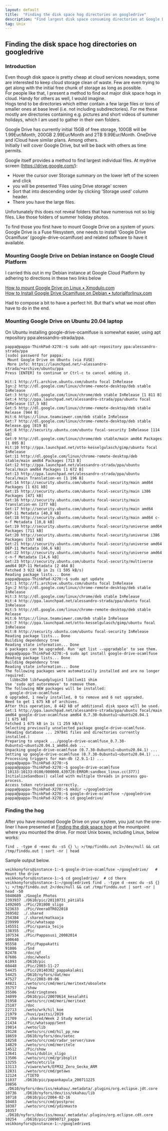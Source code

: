 ```yaml
---
layout: default
title:  "Finding the disk space hog directories on googledrive"
description: "Find largest disk space consuming directories at Google Drive"
tag: Unix
---
```


## Finding the disk space hog directories on googledrive

### Introduction

Even though disk space is pretty cheap at cloud services nowadays, some are interested to keep cloud storage clean of waste. Few are even trying to get along with the initial free chunk of storage as long as possible.  
For people like that, I present a method to find out major disk space hogs in cloud. Handy for others as well, I would imagine.  
Hogs tend to be directories which either contain a few large files or tons of smaller ones at base level (i.e. not including subdirectories). For me these mostly are directories containing e.g. pictures and short videos of summer holidays, which I am used to gather in their own folders.  

Google Drive has currently initial 15GB of free storage, 100GB will be 1.99Eur/Month, 200GB 2.99Eur/Month and 2TB 9.99Eur/Month.  OneDrive and iCloud have similar plans. Among others.  
Initially I will cover Google Drive, but will be back with others as time permits.

Google itself provides a method to find largest individual files. At mydrive screen (https://drive.google.com/): 
- Hover the cursor over Storage summary on the lower left of the screen and click 
- you will be presented 'Files using Drive storage' screen
- Sort that into descending order by clicking 'Storage used' column header. 
- There you have the large files.

Unfortunately this does not reveal folders that have numerous not so big files. Like those folders of summer holiday photos.  

To find those you first have to mount Google Drive on a system of yours.  
Google Drive is a Fuse filesystem, one needs to install 'Google Drive Ocamlfuse' (google-drive-ocamlfuse) and related software to have it available.  

### Mounting Google Drive on Debian instance on Google Cloud Platform

I carried this out in my Debian instance at Google Cloud Platform by adhering to directions in these two links below   

[How to mount Google Drive on Linux &bull; Xmodulo.com](https://www.xmodulo.com/mount-google-drive-linux.html)  
[How to Install Google Drive Ocamlfuse on Debian &bull; tutorialforlinux.com](https://tutorialforlinux.com/2017/04/21/how-to-install-google-drive-ocamlfuse-on-debian-linux/)

Had to compose a bit to have a perfect hit. But that's what we most often have to do in the end. 

	
### Mounting Google Drive on Ubuntu 20.04 laptop

On Ubuntu installing google-drive-ocamlfuse is somewhat easier, using apt repository ppa:alessandro-strada/ppa.
	
	pappa@pappa-ThinkPad-X270:~$ sudo add-apt-repository ppa:alessandro-strada/ppa
	[sudo] password for pappa: 
	 Mount Google Drive on Ubuntu (via FUSE)
	 More info: https://launchpad.net/~alessandro-strada/+archive/ubuntu/ppa
	Press [ENTER] to continue or Ctrl-c to cancel adding it.
	
	Hit:1 http://fi.archive.ubuntu.com/ubuntu focal InRelease
	Ign:2 http://dl.google.com/linux/chrome-remote-desktop/deb stable InRelease                                                              
	Get:3 http://dl.google.com/linux/chrome/deb stable InRelease [1 811 B]                                                                   
	Get:4 http://ppa.launchpad.net/alessandro-strada/ppa/ubuntu focal InRelease [17,5 kB]                                                    
	Get:5 http://dl.google.com/linux/chrome-remote-desktop/deb stable Release [944 B]                     
	Hit:6 https://linux.teamviewer.com/deb stable InRelease                                                     
	Get:7 http://dl.google.com/linux/chrome-remote-desktop/deb stable Release.gpg [819 B]
	Get:8 http://security.ubuntu.com/ubuntu focal-security InRelease [114 kB]                 
	Get:9 http://dl.google.com/linux/chrome/deb stable/main amd64 Packages [1 095 B]
	Hit:10 http://ppa.launchpad.net/otto-kesselgulasch/gimp/ubuntu focal InRelease            
	Get:11 http://dl.google.com/linux/chrome-remote-desktop/deb stable/main amd64 Packages [713 B]
	Get:12 http://ppa.launchpad.net/alessandro-strada/ppa/ubuntu focal/main amd64 Packages [1 672 B]
	Get:13 http://ppa.launchpad.net/alessandro-strada/ppa/ubuntu focal/main Translation-en [1 196 B]
	Get:14 http://security.ubuntu.com/ubuntu focal-security/main amd64 Packages [1 631 kB]    
	Get:15 http://security.ubuntu.com/ubuntu focal-security/main i386 Packages [471 kB]
	Get:16 http://security.ubuntu.com/ubuntu focal-security/main Translation-en [277 kB]
	Get:17 http://security.ubuntu.com/ubuntu focal-security/main amd64 DEP-11 Metadata [40,8 kB]
	Get:18 http://security.ubuntu.com/ubuntu focal-security/main amd64 c-n-f Metadata [10,8 kB]
	Get:19 http://security.ubuntu.com/ubuntu focal-security/universe amd64 Packages [711 kB]
	Get:20 http://security.ubuntu.com/ubuntu focal-security/universe i386 Packages [557 kB]
	Get:21 http://security.ubuntu.com/ubuntu focal-security/universe amd64 DEP-11 Metadata [66,6 kB]
	Get:22 http://security.ubuntu.com/ubuntu focal-security/universe amd64 c-n-f Metadata [14,6 kB]
	Get:23 http://security.ubuntu.com/ubuntu focal-security/multiverse amd64 DEP-11 Metadata [2 464 B]
	Fetched 3 922 kB in 2s (1 595 kB/s)                                        
	Reading package lists... Done
	pappa@pappa-ThinkPad-X270:~$ sudo apt update
	Hit:1 http://fi.archive.ubuntu.com/ubuntu focal InRelease
	Ign:2 http://dl.google.com/linux/chrome-remote-desktop/deb stable InRelease                                        
	Hit:3 http://dl.google.com/linux/chrome/deb stable InRelease                                                                             
	Hit:4 http://ppa.launchpad.net/alessandro-strada/ppa/ubuntu focal InRelease                                                              
	Hit:5 http://dl.google.com/linux/chrome-remote-desktop/deb stable Release                                                                
	Hit:6 https://linux.teamviewer.com/deb stable InRelease                                                                                  
	Hit:7 http://ppa.launchpad.net/otto-kesselgulasch/gimp/ubuntu focal InRelease                         
	Hit:8 http://security.ubuntu.com/ubuntu focal-security InRelease                
	Reading package lists... Done
	Building dependency tree       
	Reading state information... Done
	6 packages can be upgraded. Run 'apt list --upgradable' to see them.
	pappa@pappa-ThinkPad-X270:~$ sudo apt install google-drive-ocamlfuse
	Reading package lists... Done
	Building dependency tree       
	Reading state information... Done
	The following packages were automatically installed and are no longer required:
	  libbs2b0 libfwupdplugin1 libllvm11 shim
	Use 'sudo apt autoremove' to remove them.
	The following NEW packages will be installed:
	  google-drive-ocamlfuse
	0 upgraded, 1 newly installed, 0 to remove and 6 not upgraded.
	Need to get 1 675 kB of archives.
	After this operation, 8 442 kB of additional disk space will be used.
	Get:1 http://ppa.launchpad.net/alessandro-strada/ppa/ubuntu focal/main amd64 google-drive-ocamlfuse amd64 0.7.30-0ubuntu1~ubuntu20.04.1 [1 675 kB]
	Fetched 1 675 kB in 1s (1 259 kB/s)                     
	Selecting previously unselected package google-drive-ocamlfuse.
	(Reading database ... 297841 files and directories currently installed.)
	Preparing to unpack .../google-drive-ocamlfuse_0.7.30-0ubuntu1~ubuntu20.04.1_amd64.deb ...
	Unpacking google-drive-ocamlfuse (0.7.30-0ubuntu1~ubuntu20.04.1) ...
	Setting up google-drive-ocamlfuse (0.7.30-0ubuntu1~ubuntu20.04.1) ...
	Processing triggers for man-db (2.9.1-1) ...
	pappa@pappa-ThinkPad-X270:~$ 
	pappa@pappa-ThinkPad-X270:~$ google-drive-ocamlfuse
	[10133:10133:0100/000000.439728:ERROR:sandbox_linux.cc(377)] InitializeSandbox() called with multiple threads in process gpu-process.
	Access token retrieved correctly.
	pappa@pappa-ThinkPad-X270:~$ mkdir ~/googledrive
	pappa@pappa-ThinkPad-X270:~$ google-drive-ocamlfuse ~/googledrive
	pappa@pappa-ThinkPad-X270:~$ cd googledrive/


### Finding the hog


After you have mounted Google Drive on your system, you just run the one-liner I have presented at [Finding the disk space hog](../../../2022/02/11/Finding-the-disk-space-hog.html) at the mountpoint where you mounted the drive. For most Unix boxes, including Linux, below works:

<!--find . -type d -exec du -sS {} \; &gt;/tmp/finddu.out 2&gt;/dev/null && cat /tmp/finddu.out <code>&#124;</code> sort -nr <code>&#124;</code> head-->

	find . -type d -exec du -sS {} \; >/tmp/finddu.out 2>/dev/null && cat /tmp/finddu.out | sort -nr | head

Sample output below.

	veikkonyfors@instance-1:~$ google-drive-ocamlfuse ~/googledrive/   # Mount the drive
	veikkonyfors@instance-1:~$ cd googledrive/  # cd there
	veikkonyfors@instance-1:~/googledrive$ find . -type d -exec du -sS {} \; >/tmp/finddu.out 2>/dev/null && cat /tmp/finddu.out | sort -nr | head -50
	5040689	./Google Photos
	2393937	./D610/pic/20110731_pätiälä
	1492605	./Pic/201808_sligo
	523633	./Pic/VeeraOTR022018
	369502	./.shared
	254384	./.shared/matkaaja
	239999	./Pic/whatsapp
	145551	./Pic/spania_teijo
	138355	./Pic
	107534	./Pic/Pappasusi_20082014
	100640	.
	95558	./Pic/Pappakatti
	91086	./Snd
	82478	./doc/qf
	67686	./doc/wheels
	61093	./D610/pic
	60448	./Pic/2003-11-27
	54435	./Pic/20140302_pappakalaksi
	54425	./D610/nyfors/dat/mov
	47527	./Pic/2003-09-06
	44821	./weto/src/cmd/meri/meritext/obsolete
	35757	./show
	35586	./Snd/ringtones
	34099	./D610/pic/20070614_kesalahti
	31958	./weto/src/cmd/meri/meritext
	25187	./doc
	22713	./weto/wrk/hil_koe
	21979	./huvi/paitsi/2019
	21709	./.shared/Week 2 Study material
	21434	./Pic/whatsapp/Sent
	19814	./weto/lib
	19128	./weto/src/cmd/hil_pp_new
	18659	./D610/nyfors/dev/setec
	18258	./weto/src/cmd/radar_server/save
	14829	./weto/src/cmd/meritele
	14512	./Pic/show
	13641	./huvi/dublin_sligo
	13506	./weto/src/cmd/gribsplit
	13255	./weto/etc/ila
	13113	./viware/wrk/EFM32_Zero_Gecko_ARM
	12831	./weto/src/cmd/getaws
	12124	./TIETO
	11037	./D610/pic/papankapula_200711225
	10856	./D610/nyfors/dev/iss/ekahau/.metadata/.plugins/org.eclipse.jdt.core
	10736	./D610/nyfors/dev/iss/ekahau/lib
	10718	./D610/pic/2004-02-16
	10403	./weto/src/cmd/postproc
	10387	./weto/src/cmd/ydinmasto
	10357	./D610/nyfors/dev/iss/moxa/.metadata/.plugins/org.eclipse.cdt.core
	10254	./D610/pic/20090717_pappa
	veikkonyfors@instance-1:~/googledrive$ 

